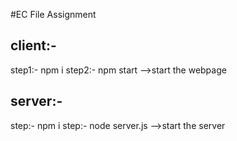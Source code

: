 #EC File Assignment

## client:-
step1:- npm i
step2:- npm start -->start the webpage

## server:-
step:- npm i 
step:- node server.js -->start the server
